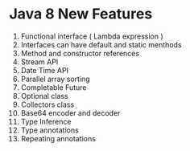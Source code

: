 # Java 8 New Features
1. Functional interface ( Lambda expression )
2. Interfaces can have default and static menthods
3. Method and constructor references
4. Stream API
5. Date Time API
6. Parallel array sorting
7. Completable Future
8. Optional class
9. Collectors class
10. Base64 encoder and decoder
11. Type Inference
12. Type annotations
13. Repeating annotations
